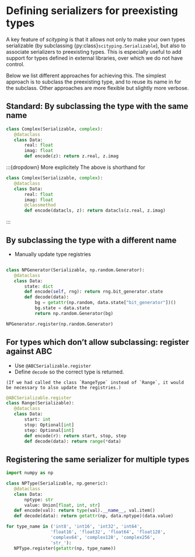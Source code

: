 Defining serializers for preexisting types
==========================================

A key feature of *scityping* is that it allows not only to make your own types serializable (by subclassing {py:class}`scityping.Serializable`), but also to associate serializers to preexisting types. This is especially useful to add support for types defined in external libraries, over which we do not have control.

Below we list different approaches for achieving this.
The simplest approach is to subclass the preexisting type, and to reuse its name in for the subclass. Other approaches are more flexible but slightly more verbose.

Standard: By subclassing the type with the same name
----------------------------------------------------

```python
class Complex(Serializable, complex):
   @dataclass
   class Data:
       real: float
       imag: float
       def encode(z): return z.real, z.imag
```
:::{dropdown} More explicitely
The above is shorthand for

```python
class Complex(Serializable, complex):
   @dataclass
   class Data:
       real: float
       imag: float
       @classmethod
       def encode(datacls, z): return datacls(z.real, z.imag)
```
:::

By subclassing the type with a different name
---------------------------------------------

- Manually update type registries

```python

class NPGenerator(Serializable, np.random.Generator):
   @dataclass
   class Data:
       state: dict
       def encode(self, rng): return rng.bit_generator.state
       def decode(data):
           bg = getattr(np.random, data.state["bit_generator"])()
           bg.state = data.state
           return np.random.Generator(bg)

NPGenerator.register(np.random.Generator)
```

For types which don’t allow subclassing: register against ABC
--------------------------------------------------------------

- Use `@ABCSerializable.register`
- Define `decode` so the correct type is returned.

```{margin}
(If we had called the class `RangeType` instead of `Range`, it would be necessary to also update the registries.)
```
```python
@ABCSerializable.register
class Range(Serializable):
   @dataclass
   class Data:
       start: int
       stop: Optional[int]
       step: Optional[int]
       def encode(r): return start, stop, step
       def decode(data): return range(*data)
```


Registering the same serializer for multiple types
--------------------------------------------------

```python
import numpy as np

class NPType(Serializable, np.generic):
   @dataclass
   class Data:
       nptype: str
       value: Union[float, int, str]
   def encode(val): return type(val).__name__, val.item()
   def decode(data): return getattr(np, data.nptype)(data.value)

for type_name in ('int8', 'int16', 'int32', 'int64',
                 'float16', 'float32', 'float64', 'float128',
                 'complex64', 'complex128', 'complex256',
                 'str_'):
   NPType.register(getattr(np, type_name))
```
